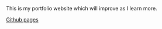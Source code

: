 This is my portfolio website which will improve as I learn more.

[Github pages](https://escape-kinetics.github.io/portfolio-website/)
